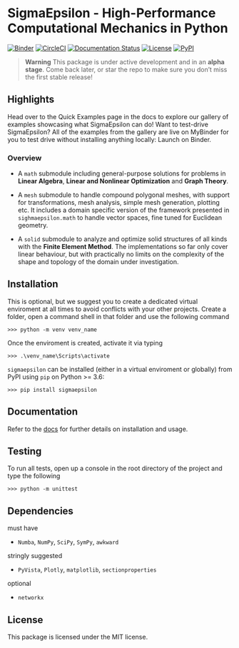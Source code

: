 # **SigmaEpsilon** - High-Performance Computational Mechanics in Python

[![Binder](https://mybinder.org/badge_logo.svg)](https://mybinder.org/v2/gh/dewloosh/sigmaepsilon/main?labpath=examples%2Flpp.ipynb?urlpath=lab)
[![CircleCI](https://circleci.com/gh/dewloosh/sigmaepsilon.svg?style=shield)](https://circleci.com/gh/dewloosh/sigmaepsilon) 
[![Documentation Status](https://readthedocs.org/projects/sigmaepsilon/badge/?version=latest)](https://sigmaepsilon.readthedocs.io/en/latest/?badge=latest) 
[![License](https://img.shields.io/badge/License-MIT-yellow.svg)](https://opensource.org/licenses/MIT)
[![PyPI](https://badge.fury.io/py/sigmaepsilon.svg)](https://pypi.org/project/sigmaepsilon) 


> **Warning**
> This package is under active development and in an **alpha stage**. Come back later, or star the repo to make sure you don’t miss the first stable release!

## Highlights

Head over to the Quick Examples page in the docs to explore our gallery of examples showcasing what SigmaEpsilon can do! Want to test-drive SigmaEpsilon? All of the examples from the gallery are live on MyBinder for you to test drive without installing anything locally: Launch on Binder.

### Overview

* A `math` submodule including general-purpose solutions for problems in **Linear Algebra**, **Linear and Nonlinear Optimization** and **Graph Theory**.

* A `mesh` submodule to handle compound polygonal meshes, with support for transformations, mesh analysis, simple mesh generation, plotting etc. It includes a domain specific version of the framework presented in `sighmaepsilon.math` to handle vector spaces, fine tuned for Euclidean geometry. 

* A `solid` submodule to analyze and optimize solid structures of all kinds with the **Finite Element Method**. The implementations so far only cover linear behaviour, but with practically no limits on the complexity of the shape and topology of the domain under investigation.

## **Installation**
This is optional, but we suggest you to create a dedicated virtual enviroment at all times to avoid conflicts with your other projects. Create a folder, open a command shell in that folder and use the following command

```console
>>> python -m venv venv_name
```

Once the enviroment is created, activate it via typing

```console
>>> .\venv_name\Scripts\activate
```

`sigmaepsilon` can be installed (either in a virtual enviroment or globally) from PyPI using `pip` on Python >= 3.6:

```console
>>> pip install sigmaepsilon
```

## **Documentation**

Refer to the [docs](https://sigmaepsilon.readthedocs.io/en/latest/) for further details on installation and usage.

## **Testing**

To run all tests, open up a console in the root directory of the project and type the following

```console
>>> python -m unittest
```

## **Dependencies**

must have 
  * `Numba`, `NumPy`, `SciPy`, `SymPy`, `awkward`

stringly suggested
  * `PyVista`, `Plotly`, `matplotlib`, `sectionproperties`

optional 
  * `networkx`

## **License**

This package is licensed under the MIT license.